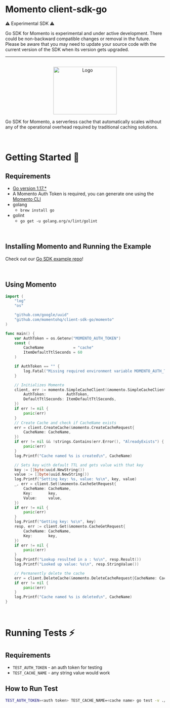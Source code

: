# Momento client-sdk-go

:warning: Experimental SDK :warning:

Go SDK for Momento is experimental and under active development.
There could be non-backward compatible changes or removal in the future.
Please be aware that you may need to update your source code with the current version of the SDK when its version gets upgraded.

---

<br />

<div align="center">
    <img src="images/gopher.png" alt="Logo" width="200" height="150">
</div>

Go SDK for Momento, a serverless cache that automatically scales without any of the operational overhead required by traditional caching solutions.

<br/>

# Getting Started :running:

## Requirements

- [Go version 1.17.\*](https://go.dev/dl/)
- A Momento Auth Token is required, you can generate one using the [Momento CLI](https://github.com/momentohq/momento-cli)
- golang
  - `brew install go`
- golint
  - `go get -u golang.org/x/lint/golint`


<br/>

## Installing Momento and Running the Example

Check out our [Go SDK example repo](https://github.com/momentohq/client-sdk-examples/tree/main/golang)!

<br />

## Using Momento

```go
import (
	"log"
	"os"

	"github.com/google/uuid"
	"github.com/momentohq/client-sdk-go/momento"
)

func main() {
	var AuthToken = os.Getenv("MOMENTO_AUTH_TOKEN")
	const (
		CacheName             = "cache"
		ItemDefaultTtlSeconds = 60
	)

	if AuthToken == "" {
		log.Fatal("Missing required environment variable MOMENTO_AUTH_TOKEN")
	}

	// Initializes Momento
	client, err := momento.SimpleCacheClient(&momento.SimpleCacheClientRequest{
		AuthToken:         AuthToken,
		DefaultTtlSeconds: ItemDefaultTtlSeconds,
	})
	if err != nil {
		panic(err)
	}
	// Create Cache and check if CacheName exists
	err = client.CreateCache(&momento.CreateCacheRequest{
		CacheName: CacheName,
	})
	if err != nil && !strings.Contains(err.Error(), "AlreadyExists") {
		panic(err)
	}
	log.Printf("Cache named %s is created\n", CacheName)

	// Sets key with default TTL and gets value with that key
	key := []byte(uuid.NewString())
	value := []byte(uuid.NewString())
	log.Printf("Setting key: %s, value: %s\n", key, value)
	_, err = client.Set(&momento.CacheSetRequest{
		CacheName: CacheName,
		Key:       key,
		Value:     value,
	})
	if err != nil {
		panic(err)
	}
	log.Printf("Getting key: %s\n", key)
	resp, err := client.Get(&momento.CacheGetRequest{
		CacheName: CacheName,
		Key:       key,
	})
	if err != nil {
		panic(err)
	}
	log.Printf("Lookup resulted in a : %s\n", resp.Result())
	log.Printf("Looked up value: %s\n", resp.StringValue())

	// Permanently delete the cache
	err = client.DeleteCache(&momento.DeleteCacheRequest{CacheName: CacheName})
	if err != nil {
		panic(err)
	}
	log.Printf("Cache named %s is deleted\n", CacheName)
}
```

<br />

# Running Tests :zap:

## Requirements

- `TEST_AUTH_TOKEN` - an auth token for testing
- `TEST_CACHE_NAME` - any string value would work

## How to Run Test

```bash
TEST_AUTH_TOKEN=<auth token> TEST_CACHE_NAME=<cache name> go test -v ./momento
```
